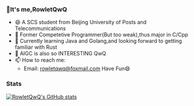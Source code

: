 ### 👋It's me,RowletQwQ
- 😄 A SCS student from Beijing University of Posts and Telecommunications
- 🔭 Former Competetive Programmer(But too weak),thus major in C/Cpp
- 🌱 Currently learning Java and Golang,and looking forward to getting familiar with Rust
- 🤔 AIGC is also so INTERESTING QwQ
- 📫 How to reach me:
  - Email: rowletqwq@foxmail.com
Have Fun😄
### Stats
[![RowletQwQ's GitHub stats](https://github-readme-stats.vercel.app/api?username=RowletQwQ&count_private=true)](https://github.com/anuraghazra/github-readme-stats)
<!--
**RowletQwQ/RowletQwQ** is a ✨ _special_ ✨ repository because its `README.md` (this file) appears on your GitHub profile.

Here are some ideas to get you started:

- 🔭 I’m currently working on ...
- 🌱 I’m currently learning ...
- 👯 I’m looking to collaborate on ...
- 🤔 I’m looking for help with ...
- 💬 Ask me about ...
- 📫 How to reach me: ...
- 😄 Pronouns: ...
- ⚡ Fun fact: ...
-->
